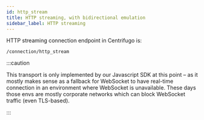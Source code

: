 ```yaml
---
id: http_stream
title: HTTP streaming, with bidirectional emulation
sidebar_label: HTTP streaming
---
```


HTTP streaming connection endpoint in Centrifugo is:

```
/connection/http_stream
```

:::caution

This transport is only implemented by our Javascript SDK at this point – as it mostly makes sense as a fallback for WebSocket to have real-time connection in an environment where WebSocket is unavailable. These days those envs are mostly corporate networks which can block WebSocket traffic (even TLS-based).

:::